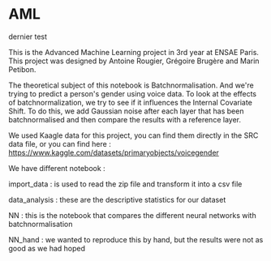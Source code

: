 # AML

dernier test

This is the Advanced Machine Learning project in 3rd year at ENSAE Paris. This project was designed by Antoine Rougier, Grégoire Brugère and Marin Petibon. 

The theoretical subject of this notebook is Batchnormalisation. And we're trying to predict a person's gender using voice data. To look at the effects of batchnormalization, we try to see if it influences the Internal Covariate Shift. To do this, we add Gaussian noise after each layer that has been batchnormalised and then compare the results with a reference layer.

We used Kaagle data for this project, you can find them directly in the SRC data file, or you can find here : https://www.kaggle.com/datasets/primaryobjects/voicegender 

We have different notebook :

import_data : is used to read the zip file and transform it into a csv file

data_analysis : these are the descriptive statistics for our dataset

NN : this is the notebook that compares the different neural networks with batchnormalisation 

NN_hand : we wanted to reproduce this by hand, but the results were not as good as we had hoped
